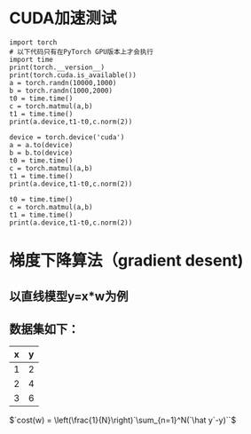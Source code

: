 
# CUDA加速测试
```
import torch
# 以下代码只有在PyTorch GPU版本上才会执行
import time
print(torch.__version__)
print(torch.cuda.is_available())
a = torch.randn(10000,1000)
b = torch.randn(1000,2000)
t0 = time.time()
c = torch.matmul(a,b)
t1 = time.time()
print(a.device,t1-t0,c.norm(2))
 
device = torch.device('cuda')
a = a.to(device)
b = b.to(device)
t0 = time.time()
c = torch.matmul(a,b)
t1 = time.time()
print(a.device,t1-t0,c.norm(2))
 
t0 = time.time()
c = torch.matmul(a,b)
t1 = time.time()
print(a.device,t1-t0,c.norm(2))
```
# 梯度下降算法（gradient desent)
## 以直线模型y=x*w为例
## 数据集如下：
|x|y|
|-|-|
|1|2|
|2|4|
|3|6|

$`cost(w) = \left(\frac{1}{N}\right)`\sum_{n=1}^N(`\hat y`-y)``$



